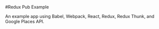 #Redux Pub Example

An example app using Babel, Webpack, React, Redux, Redux Thunk, and Google Places API.